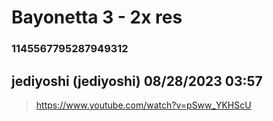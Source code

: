 # Bayonetta 3 - 2x res
### 1145567795287949312
## jediyoshi (jediyoshi) 08/28/2023 03:57 

> https://www.youtube.com/watch?v=pSww_YKHScU

